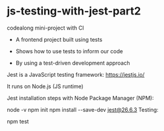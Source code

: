 # js-testing-with-jest-part2
codealong mini-project with CI

- A frontend project built using tests

- Shows how to use tests to inform our code

- By using a test-driven development approach


Jest is a JavaScript testing framework: https://jestjs.io/

It runs on Node.js (JS runtime)

Jest installation steps with Node Package Manager (NPM):

node -v
npm init
npm install --save-dev jest@26.6.3
Testing:

npm test